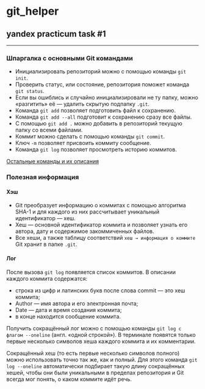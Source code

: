 # git_helper
## yandex practicum task #1

----

### Шпаргалка с основными Git командами

* Инициализировать репозиторий можно с помощью команды `git init`.
* Проверить статус, или состояние, репозитория поможет команда `git status`.
* Если вы ошиблись и случайно инициализировали не ту папку, можно «разгитить» её — удалить скрытую подпапку `.git`.
* Команда `git add` позволяет подготовить файл к сохранению.
* Команда `git add --all` подготовит к сохранению сразу все файлы.
* С помощью `git add .` можно добавить в репозиторий текущую папку со всеми файлами.
* Коммит можно сделать с помощью команды `git commit`.
* Ключ `-m` позволяет присвоить коммиту сообщение.
* Команда `git log` позволяет просмотреть историю коммитов.

[Остальные команды и их описания](https://git-scm.com/book/ru/v2/%D0%9F%D1%80%D0%B8%D0%BB%D0%BE%D0%B6%D0%B5%D0%BD%D0%B8%D0%B5-C:-%D0%9A%D0%BE%D0%BC%D0%B0%D0%BD%D0%B4%D1%8B-Git-%D0%9E%D1%81%D0%BD%D0%BE%D0%B2%D0%BD%D1%8B%D0%B5-%D0%BA%D0%BE%D0%BC%D0%B0%D0%BD%D0%B4%D1%8B "Привет о_о")


### Полезная информация

#### Хэш

* Git преобразует информацию о коммитах с помощью алгоритма SHA-1 и для каждого из них рассчитывает уникальный идентификатор — хеш.
* Хеш — основной идентификатор коммита и позволяет узнать его автора, дату и содержимое закоммиченных файлов.
* Все хеши, а также таблицу соответствий `хеш → информация о коммите` Git хранит в папке `.git`.

#### Лог

После вызова `git log` появляется список коммитов. В описании каждого коммита содержатся:
* строка из цифр и латинских букв после слова commit — это хеш коммита;
* Author — имя автора и его электронная почта;
* Date — дата и время создания коммита;
* в конце находится сообщение коммита.

Получить сокращённый лог можно с помощью команды `git log с флагом --oneline` (англ. «одной строкой»). В терминале появятся только первые несколько символов хеша каждого коммита и их комментарии.

Сокращённый хеш (то есть первые несколько символов полного) можно использовать точно так же, как и полный. Для этого команда `git log --oneline` автоматически подбирает такую длину сокращённых хешей, чтобы они были уникальными в пределах репозитория и Git всегда мог понять, о каком коммите идёт речь.
